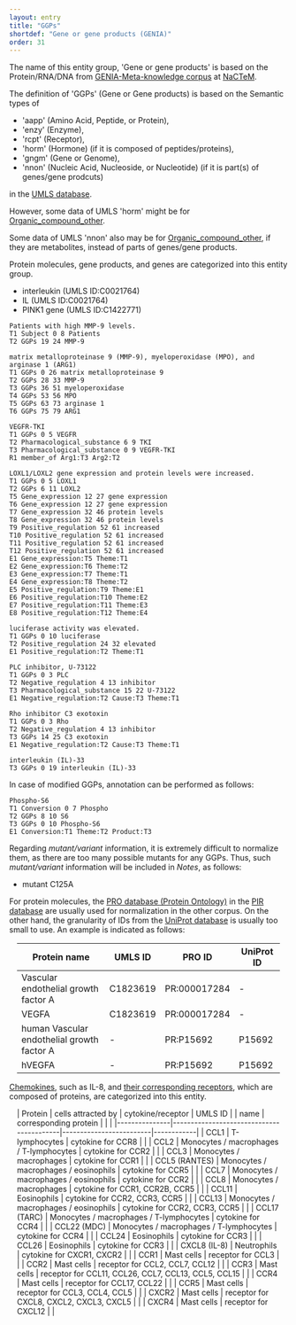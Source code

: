 ```yaml
---
layout: entry
title: "GGPs"
shortdef: "Gene or gene products (GENIA)"
order: 31
---
```


The name of this entity group, 'Gene or gene products' is based on the Protein/RNA/DNA from <a href="http://www.nactem.ac.uk/meta-knowledge/">GENIA-Meta-knowledge corpus</a> at <a href="http://www.nactem.ac.uk/">NaCTeM</a>.

<!--
This entity is based on 
<a href="https://www.uniprot.org/">UniProt</a> database and <a href="https://pir.georgetown.edu/pro/"> PIR ontology</a>.
-->

The definition of 'GGPs' (Gene or Gene products) is based on the Semantic types of 
- 'aapp' (Amino Acid, Peptide, or Protein), 
- 'enzy' (Enzyme),
- 'rcpt' (Receptor), 
- 'horm' (Hormone) (if it is composed of peptides/proteins),
- 'gngm' (Gene or Genome),
- 'nnon' (Nucleic Acid, Nucleoside, or Nucleotide) (if it is part(s) of genes/gene prodcuts)

in the <a href="https://www.nlm.nih.gov/research/umls/">UMLS database</a>.

However, some data of UMLS 'horm' might be for [Organic_compound_other]().

Some data of UMLS 'nnon' also may be for [Organic_compound_other](), if they are metabolites, instead of parts of genes/gene products.

Protein molecules, gene products, and genes are categorized into this entity group.
- interleukin (UMLS ID:C0021764)
- IL (UMLS ID:C0021764)
- PINK1 gene (UMLS ID:C1422771)

~~~ ann
Patients with high MMP-9 levels.
T1 Subject 0 8 Patients
T2 GGPs 19 24 MMP-9
~~~

~~~ ann
matrix metalloproteinase 9 (MMP-9), myeloperoxidase (MPO), and arginase 1 (ARG1)
T1 GGPs 0 26 matrix metalloproteinase 9
T2 GGPs 28 33 MMP-9
T3 GGPs 36 51 myeloperoxidase
T4 GGPs 53 56 MPO
T5 GGPs 63 73 arginase 1
T6 GGPs 75 79 ARG1
~~~
~~~ ann
VEGFR-TKI
T1 GGPs 0 5 VEGFR
T2 Pharmacological_substance 6 9 TKI
T3 Pharmacological_substance 0 9 VEGFR-TKI
R1 member_of Arg1:T3 Arg2:T2
~~~

~~~ ann
LOXL1/LOXL2 gene expression and protein levels were increased.
T1 GGPs 0 5 LOXL1
T2 GGPs 6 11 LOXL2
T5 Gene_expression 12 27 gene expression
T6 Gene_expression 12 27 gene expression
T7 Gene_expression 32 46 protein levels
T8 Gene_expression 32 46 protein levels
T9 Positive_regulation 52 61 increased
T10 Positive_regulation 52 61 increased
T11 Positive_regulation 52 61 increased
T12 Positive_regulation 52 61 increased
E1 Gene_expression:T5 Theme:T1
E2 Gene_expression:T6 Theme:T2
E3 Gene_expression:T7 Theme:T1
E4 Gene_expression:T8 Theme:T2
E5 Positive_regulation:T9 Theme:E1
E6 Positive_regulation:T10 Theme:E2
E7 Positive_regulation:T11 Theme:E3
E8 Positive_regulation:T12 Theme:E4
~~~

<!-- corrected 
~~~ ann
LOXL1/LOXL2 gene expression and protein levels were increased.
T1 GGPs 0 5;12 16 LOXL1 gene
T2 GGPs 6 16 LOXL2 gene
T3 GGPs 0 5;32 39 LOXL1 protein
T4 GGPs 6 11;32 39 LOXL2 protein
T5 Gene_expression 12 27 gene expression
T6 Gene_expression 12 27 gene expression
T7 Gene_expression 32 46 protein levels
T8 Gene_expression 32 46 protein levels
T9 Positive_regulation 52 61 increased
T10 Positive_regulation 52 61 increased
T11 Positive_regulation 52 61 increased
T12 Positive_regulation 52 61 increased
E1 Gene_expression:T5 Theme:T1
E2 Gene_expression:T6 Theme:T2
E3 Gene_expression:T7 Theme:T3
E4 Gene_expression:T8 Theme:T4
E5 Positive_regulation:T9 Theme:E1
E6 Positive_regulation:T10 Theme:E2
E7 Positive_regulation:T11 Theme:E3
E8 Positive_regulation:T12 Theme:E4
~~~
-->

~~~ ann
luciferase activity was elevated.
T1 GGPs 0 10 luciferase
T2 Positive_regulation 24 32 elevated
E1 Positive_regulation:T2 Theme:T1
~~~

~~~ ann
PLC inhibitor, U-73122
T1 GGPs 0 3 PLC
T2 Negative_regulation 4 13 inhibitor
T3 Pharmacological_substance 15 22 U-73122
E1 Negative_regulation:T2 Cause:T3 Theme:T1
~~~
~~~ ann
Rho inhibitor C3 exotoxin
T1 GGPs 0 3 Rho
T2 Negative_regulation 4 13 inhibitor
T3 GGPs 14 25 C3 exotoxin
E1 Negative_regulation:T2 Cause:T3 Theme:T1
~~~

<!---
~~~ ann
interleukin (IL)-33
T1 GGPs 0 11 interleukin
T2 GGPs 13 15 IL
T3 GGPs 0 11;16 19 interleukin-33
T4 GGPs 13 15;16 19 IL-33
R1 member_of Arg1:T3 Arg2:T1
R2 is_equivalent Arg1:T4 Arg2:T3
~~~
--->

~~~ ann
interleukin (IL)-33
T3 GGPs 0 19 interleukin (IL)-33
~~~

In case of modified GGPs, annotation can be performed as follows:
~~~ ann
Phospho-S6
T1 Conversion 0 7 Phospho
T2 GGPs 8 10 S6
T3 GGPs 0 10 Phospho-S6
E1 Conversion:T1 Theme:T2 Product:T3
~~~

Regarding *mutant/variant* information, it is extremely difficult to normalize them, as there are too many possible mutants for any GGPs. Thus, such *mutant/variant* information will be included in *Notes*, as follows:

- mutant C125A


For protein molecules, the <a href="https://proconsortium.org/pro/pro.shtml">PRO database (Protein Ontology)</a> in the <a href="https://proteininformationresource.org/">PIR database</a> are usually used for normalization in the other corpus.
On the other hand, the granularity of IDs from the <a href="https://www.uniprot.org/">UniProt database</a> is usually too small to use.
An example is indicated as follows:

<div style="margin:1em" markdown="1">

| Protein name |  UMLS ID    |      PRO ID      | UniProt ID |
|--------------|-------------|------------------|------------|
| Vascular endothelial growth factor A | C1823619 | PR:000017284 | - |
| VEGFA | C1823619 | PR:000017284 | - |
| human Vascular endothelial growth factor A | - | PR:P15692 | P15692 |
| hVEGFA | - | PR:P15692 | P15692 |

</div>

<a href="https://en.wikipedia.org/wiki/Chemokine">Chemokines</a>, such as IL-8, and <a href="https://en.wikipedia.org/wiki/Chemokine_receptor">their corresponding receptors</a>, which are composed of proteins, are categorized into this entity.

<div style="margin:1em" markdown="1">

| Protein       |        cells attracted by                |  cytokine/receptor      | UMLS ID    |
|  name         |       corresponding protein              |                         |            |
|---------------|------------------------------------------|-------------------------|------------|
| CCL1          | T-lymphocytes                            |  cytokine for CCR8 | |
| CCL2          | Monocytes / macrophages / T-lymphocytes  |  cytokine for CCR2 | |
| CCL3          | Monocytes / macrophages                  |  cytokine for CCR1 | |
| CCL5 (RANTES) | Monocytes / macrophages / eosinophils    |  cytokine for CCR5 | |
| CCL7          | Monocytes / macrophages / eosinophils    |  cytokine for CCR2 | |
| CCL8          | Monocytes / macrophages                  |  cytokine for CCR1, CCR2B, CCR5 | |
| CCL11         | Eosinophils                              |  cytokine for CCR2, CCR3, CCR5  | |
| CCL13         | Monocytes / macrophages / eosinophils    |  cytokine for CCR2, CCR3, CCR5  | |
| CCL17 (TARC)  | Monocytes / macrophages / T-lymphocytes  |  cytokine for CCR4 | |
| CCL22 (MDC)   | Monocytes / macrophages / T-lymphocytes  |  cytokine for CCR4 | |
| CCL24         | Eosinophils                              |  cytokine for CCR3 | |
| CCL26         | Eosinophils                              |  cytokine for CCR3 | |
| CXCL8 (IL-8)  | Neutrophils                              |  cytokine for CXCR1, CXCR2 | |
| CCR1          | Mast cells                               |  receptor for CCL3 | |
| CCR2          | Mast cells                               |  receptor for CCL2, CCL7, CCL12 | |
| CCR3          | Mast cells                               |  receptor for CCL11, CCL26, CCL7, CCL13, CCL5, CCL15 | |
| CCR4          | Mast cells                               |  receptor for CCL17, CCL22 | |
| CCR5          | Mast cells                               |  receptor for CCL3, CCL4, CCL5 | |
| CXCR2         | Mast cells                               |  receptor for CXCL8, CXCL2, CXCL3, CXCL5 | | 
| CXCR4         | Mast cells                               |  receptor for CXCL12 | |

</div>

<!-- details -->

